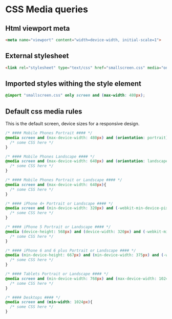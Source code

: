 # CSS Media queries

## Html viewport meta

```html
<meta name="viewport" content="width=device-width, initial-scale=1">
```

## External stylesheet

```html
<link rel="stylesheet" type="text/css" href="smallscreen.css" media="only screen and (max-width: 480px)" />
```

## Imported styles withing the style element

```css
@import "smallscreen.css" only screen and (max-width: 480px);
```

## Default css media rules

This is the default screen, device sizes for a responsive design.

```css
/* #### Mobile Phones Portrait #### */
@media screen and (max-device-width: 480px) and (orientation: portrait){
  /* some CSS here */
}

/* #### Mobile Phones Landscape #### */
@media screen and (max-device-width: 640px) and (orientation: landscape){
  /* some CSS here */
}

/* #### Mobile Phones Portrait or Landscape #### */
@media screen and (max-device-width: 640px){
  /* some CSS here */
}

/* #### iPhone 4+ Portrait or Landscape #### */
@media screen and (min-device-width: 320px) and (-webkit-min-device-pixel-ratio: 2){
  /* some CSS here */
}

/* #### iPhone 5 Portrait or Landscape #### */
@media (device-height: 568px) and (device-width: 320px) and (-webkit-min-device-pixel-ratio: 2){
  /* some CSS here */
}

/* #### iPhone 6 and 6 plus Portrait or Landscape #### */
@media (min-device-height: 667px) and (min-device-width: 375px) and (-webkit-min-device-pixel-ratio: 3){
  /* some CSS here */
}

/* #### Tablets Portrait or Landscape #### */
@media screen and (min-device-width: 768px) and (max-device-width: 1024px){
  /* some CSS here */
}

/* #### Desktops #### */
@media screen and (min-width: 1024px){
  /* some CSS here */
}
```

